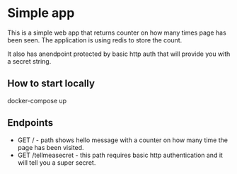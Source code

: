# Simple app
This is a simple web app that returns counter on how many times page has been seen.
The application is using redis to store the count.

It also has anendpoint protected by basic http auth that will provide you with a secret string.

## How to start locally
docker-compose up

## Endpoints
* GET / - path shows hello message with a counter on how many time the page has been visited.
* GET /tellmeasecret - this path requires basic http authentication and it will tell you a super secret.
